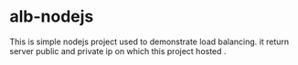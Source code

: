 # alb-nodejs
This is simple nodejs project used to demonstrate load balancing. it return server public and private ip on which this project hosted .
